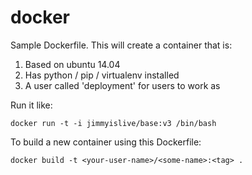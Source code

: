docker
======

Sample Dockerfile. This will create a container that is:

1. Based on ubuntu 14.04
2. Has python / pip / virtualenv installed
3. A user called 'deployment' for users to work as

Run it like:

 `docker run -t -i jimmyislive/base:v3 /bin/bash`
 
To build a new container using this Dockerfile:

  `docker build -t <your-user-name>/<some-name>:<tag> .`


